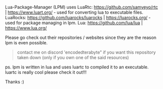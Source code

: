 Lua-Package-Manager (LPM) uses 
LuaRtc: https://github.com/samyeyo/rtc | https://www.luart.org/ - used for converting lua to executable files.
LuaRocks: https://github.com/luarocks/luarocks | https://luarocks.org/ - used for package managing in lpm.
Lua: https://github.com/lua/lua | https://www.lua.org/

Please go check out their repositories / websites since they are the reason lpm is even possible.
> contact me on discord 'encodedterabyte" if you want this repository taken down (only if you own one of the said resources)

ps. lpm is written in lua and uses luartc to compiled it to an executable. luartc is really cool please check it out!!!

Thanks :)
